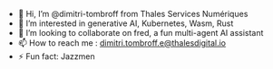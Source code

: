 - 👋 Hi, I’m @dimitri-tombroff from Thales Services Numériques
- 👀 I’m interested in generative AI, Kubernetes, Wasm, Rust
- 💞️ I’m looking to collaborate on fred, a fun multi-agent AI assistant
- 📫 How to reach me : dimitri.tombroff.e@thalesdigital.io
- ⚡ Fun fact: Jazzmen

<!---
dimitri-tombroff/dimitri-tombroff is a ✨ special ✨ repository because its `README.md` (this file) appears on your GitHub profile.
You can click the Preview link to take a look at your changes.
--->
